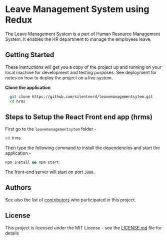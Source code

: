 # Leave Management System using Redux

The Leave Management System is a part of Human Resource Management System. It enables the HR department to manage the employees leave.

## Getting Started

These instructions will get you a copy of the project up and running on your local machine for development and testing purposes. See deployment for notes on how to deploy the project on a live system.

**Clone the application**

```bash
  git clone https://github.com/silentnerd/leavemanagementsytem.git
  cd hrms
```

## Steps to Setup the React Front end app (hrms)

First go to the `leavemanagementsytem` folder -

```bash
cd hrms
```

Then type the following command to install the dependencies and start the application -

```bash
npm install && npm start
```

The front-end server will start on port `3000`.

## Authors

See also the list of [contributors](https://github.com/silentnerd/leavemanagementsytem/contributors) who participated in this project.

## License

This project is licensed under the MIT License - see the [LICENSE.md](LICENSE.md) file for details



